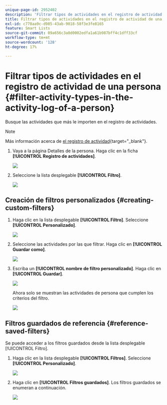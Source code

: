```yaml
---
unique-page-id: 2952402
description: 'Filtrar tipos de actividades en el registro de actividad de una persona: documentos de Marketo, documentación del producto'
title: Filtrar tipos de actividades en el registro de actividad de una persona
exl-id: c778aa9c-d985-43ab-9018-58f3e3fe8165
feature: Smart Lists
source-git-commit: 09a656c3a0d0002edfa1a61b987bff4c1dff33cf
workflow-type: tm+mt
source-wordcount: '128'
ht-degree: 17%

---
```


# Filtrar tipos de actividades en el registro de actividad de una persona {#filter-activity-types-in-the-activity-log-of-a-person}

Busque las actividades que más le importen en el registro de actividades.

>[!NOTE]
>
>Más información acerca de [el registro de actividad](/help/marketo/product-docs/core-marketo-concepts/smart-lists-and-static-lists/managing-people-in-smart-lists/locate-the-activity-log-for-a-person.md){target="_blank"}.

1. Vaya a la página Detalles de la persona. Haga clic en la ficha **[!UICONTROL Registro de actividades]**.

   ![](assets/one.png)

1. Seleccione la lista desplegable **[!UICONTROL Filtro]**.

   ![](assets/two-3.png)

## Creación de filtros personalizados {#creating-custom-filters}

1. Haga clic en la lista desplegable **[!UICONTROL Filtro]**. Seleccione **[!UICONTROL Personalizado]**.

   ![](assets/three-3.png)

1. Seleccione las actividades por las que filtrar. Haga clic en **[!UICONTROL Guardar como]**.

   ![](assets/image2015-4-27-22-3a55-3a43.png)

1. Escriba un **[!UICONTROL nombre de filtro personalizado]**. Haga clic en **[!UICONTROL Guardar]**.

   ![](assets/five-1.png)

   Ahora solo se muestran las actividades de persona que cumplen los criterios del filtro.

   ![](assets/six-1.png)

## Filtros guardados de referencia {#reference-saved-filters}

Se puede acceder a los filtros guardados desde la lista desplegable [!UICONTROL Filtro].

1. Haga clic en la lista desplegable **[!UICONTROL Filtros]**. Seleccione **[!UICONTROL Personalizado]**.

   ![](assets/seven-1.png)

1. Haga clic en **[!UICONTROL Filtros guardados]**. Los filtros guardados se enumeran a continuación.

   ![](assets/eight.png)
